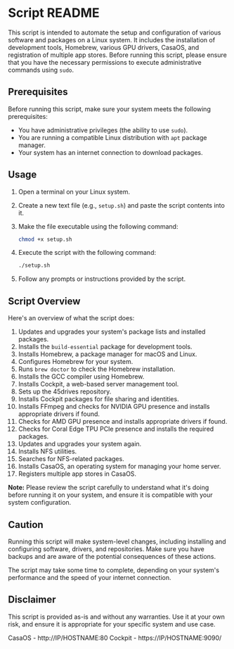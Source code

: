 # Script README

This script is intended to automate the setup and configuration of various software and packages on a Linux system. It includes the installation of development tools, Homebrew, various GPU drivers, CasaOS, and registration of multiple app stores. Before running this script, please ensure that you have the necessary permissions to execute administrative commands using `sudo`.

## Prerequisites

Before running this script, make sure your system meets the following prerequisites:

- You have administrative privileges (the ability to use `sudo`).
- You are running a compatible Linux distribution with `apt` package manager.
- Your system has an internet connection to download packages.

## Usage

1. Open a terminal on your Linux system.

2. Create a new text file (e.g., `setup.sh`) and paste the script contents into it.

3. Make the file executable using the following command:

   ```bash
   chmod +x setup.sh
   ```

4. Execute the script with the following command:

   ```bash
   ./setup.sh
   ```

5. Follow any prompts or instructions provided by the script.

## Script Overview

Here's an overview of what the script does:

1. Updates and upgrades your system's package lists and installed packages.
2. Installs the `build-essential` package for development tools.
3. Installs Homebrew, a package manager for macOS and Linux.
4. Configures Homebrew for your system.
5. Runs `brew doctor` to check the Homebrew installation.
6. Installs the GCC compiler using Homebrew.
7. Installs Cockpit, a web-based server management tool.
8. Sets up the 45drives repository.
9. Installs Cockpit packages for file sharing and identities.
10. Installs FFmpeg and checks for NVIDIA GPU presence and installs appropriate drivers if found.
11. Checks for AMD GPU presence and installs appropriate drivers if found.
12. Checks for Coral Edge TPU PCIe presence and installs the required packages.
13. Updates and upgrades your system again.
14. Installs NFS utilities.
15. Searches for NFS-related packages.
16. Installs CasaOS, an operating system for managing your home server.
17. Registers multiple app stores in CasaOS.

**Note:** Please review the script carefully to understand what it's doing before running it on your system, and ensure it is compatible with your system configuration.

## Caution

Running this script will make system-level changes, including installing and configuring software, drivers, and repositories. Make sure you have backups and are aware of the potential consequences of these actions.

The script may take some time to complete, depending on your system's performance and the speed of your internet connection.

## Disclaimer

This script is provided as-is and without any warranties. Use it at your own risk, and ensure it is appropriate for your specific system and use case.

CasaOS - http://IP/HOSTNAME:80
Cockpit - https://IP/HOSTNAME:9090/